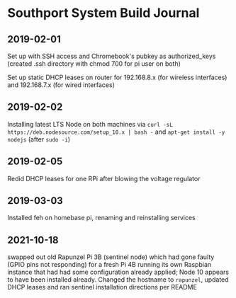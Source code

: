 # Southport System Build Journal

## 2019-02-01

Set up with SSH access and Chromebook's pubkey as authorized_keys (created .ssh directory with chmod 700 for pi user on both)

Set up static DHCP leases on router for 192.168.8.x (for wireless interfaces) and 192.168.7.x (for wired interfaces)

## 2019-02-02

Installing latest LTS Node on both machines via `curl -sL https://deb.nodesource.com/setup_10.x | bash -` and `apt-get install -y nodejs` (after `sudo -i`)

## 2019-02-05

Redid DHCP leases for one RPi after blowing the voltage regulator

## 2019-03-03

Installed feh on homebase pi, renaming and reinstalling services

## 2021-10-18

swapped out old Rapunzel Pi 3B (sentinel node) which had gone faulty (GPIO pins not responding) for a fresh Pi 4B running its own Raspbian instance that had had some configuration already applied; Node 10 appears to have been installed already. Changed the hostname to `rapunzel`, updated DHCP leases and ran sentinel installation directions per README
